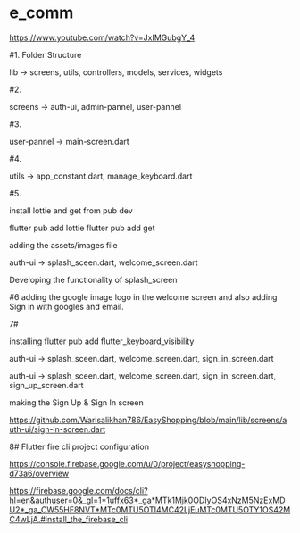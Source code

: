 # e_comm
https://www.youtube.com/watch?v=JxIMGubgY_4

#1. Folder Structure

lib -> screens, utils, controllers, models, services, widgets

#2. 

screens -> auth-ui, admin-pannel, user-pannel

#3.

user-pannel -> main-screen.dart

#4.

utils -> app_constant.dart, manage_keyboard.dart

#5.

install lottie and get from pub dev

flutter pub add lottie
flutter pub add get

adding the assets/images file

auth-ui -> splash_sceen.dart, welcome_screen.dart

Developing the functionality of splash_screen

#6 adding the google image logo in the welcome screen and also adding Sign in with googles and email.

7# 

installing
flutter pub add flutter_keyboard_visibility

auth-ui -> splash_sceen.dart, welcome_screen.dart, sign_in_screen.dart

auth-ui -> splash_sceen.dart, welcome_screen.dart, sign_in_screen.dart, sign_up_screen.dart

making the Sign Up & Sign In screen

https://github.com/Warisalikhan786/EasyShopping/blob/main/lib/screens/auth-ui/sign-in-screen.dart

8# Flutter fire cli project configuration

https://console.firebase.google.com/u/0/project/easyshopping-d73a6/overview

https://firebase.google.com/docs/cli?hl=en&authuser=0&_gl=1*1uffx63*_ga*MTk1Mjk0ODIyOS4xNzM5NzExMDU2*_ga_CW55HF8NVT*MTc0MTU5OTI4MC42LjEuMTc0MTU5OTY1OS42MC4wLjA.#install_the_firebase_cli